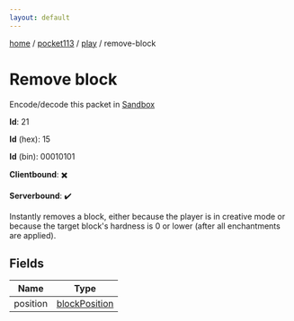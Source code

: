 ```yaml
---
layout: default
---
```


[home](/)  /  [pocket113](/protocol/pocket113)  /  [play](/protocol/pocket113/play)  /  remove-block

# Remove block

Encode/decode this packet in [Sandbox](../../../sandbox/pocket113#Play.RemoveBlock)

**Id**: 21

**Id** (hex): 15

**Id** (bin): 00010101

**Clientbound**: ✖️

**Serverbound**: ✔️

Instantly removes a block, either because the player is in creative mode or because the target block's hardness is 0 or lower (after all enchantments are applied).

## Fields

Name | Type
---|---
position | [blockPosition](/protocol/pocket113/types/block-position)
